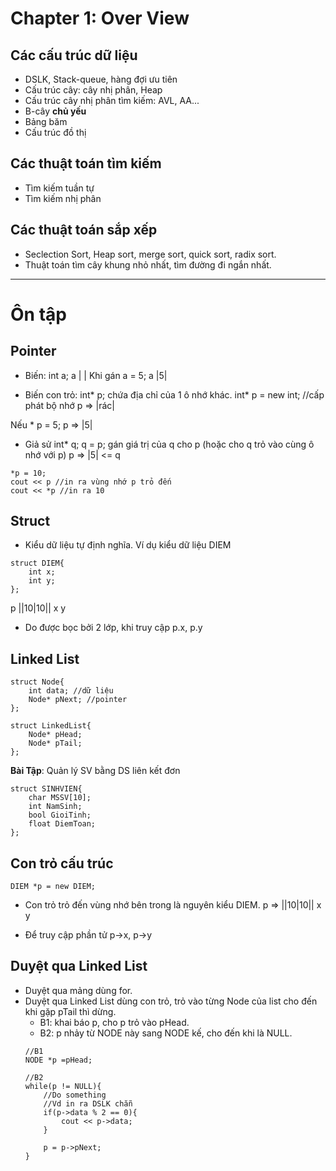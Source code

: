# Chapter 1: Over View

## Các cấu trúc dữ liệu
- DSLK, Stack-queue, hàng đợi ưu tiên
- Cấu trúc cây: cây nhị phân, Heap
- Cấu trúc cây nhị phân tìm kiếm: AVL, AA...
- B-cây **chủ yếu**
- Bảng băm
- Cấu trúc đồ thị

## Các thuật toán tìm kiếm
- Tìm kiếm tuần tự
- Tìm kiếm nhị phân

## Các thuật toán sắp xếp
- Seclection Sort, Heap sort, merge sort, quick sort, radix sort.
- Thuật toán tìm cây khung nhỏ nhất, tìm đường đi ngắn nhất.

---

# Ôn tập
## Pointer
- Biến: int a;
a | |
Khi gán a = 5;
a |5|

- Biến con trỏ: int* p; chứa địa chỉ của 1 ô nhớ khác.
int* p = new int; //cấp phát bộ nhớ
p => |rác|

Nếu * p = 5;	p => |5|

- Giả sử int* q; q = p; gán giá trị của q cho p (hoặc cho q trỏ vào cùng ô nhớ với p)
p => |5| <= q

```
*p = 10;
cout << p //in ra vùng nhớ p trỏ đến
cout << *p //in ra 10
```

## Struct
- Kiểu dữ liệu tự định nghĩa. Ví dụ kiểu dữ liệu DIEM
```
struct DIEM{
	int x;
	int y;
};
```
p ||10|10||
	x 	y

- Do được bọc bởi 2 lớp, khi truy cập p.x, p.y 

## Linked List
```
struct Node{
	int data; //dữ liệu
	Node* pNext; //pointer
};

struct LinkedList{
	Node* pHead;
	Node* pTail;
};
```

**Bài Tập**: Quản lý SV bằng DS liên kết đơn
```
struct SINHVIEN{
	char MSSV[10]; 
	int NamSinh;
	bool GioiTinh;
	float DiemToan;
};
```

## Con trỏ cấu trúc
`DIEM *p = new DIEM;`
- Con trỏ trỏ đến vùng nhớ bên trong là nguyên kiểu DIEM.
p => ||10|10||
		x y

- Để truy cập phần tử p->x, p->y

## Duyệt qua Linked List
- Duyệt qua mảng dùng for.
- Duyệt qua Linked List dùng con trỏ, trỏ vào từng Node của list cho đến khi gặp pTail thì dừng.
	+ B1: khai báo p, cho p trỏ vào pHead.
	+ B2: p nhảy từ NODE này sang NODE kế, cho đến khi là NULL.
	```
	//B1
	NODE *p =pHead;

	//B2
	while(p != NULL){
		//Do something
		//Vd in ra DSLK chẵn
		if(p->data % 2 == 0){
			cout << p->data;
		}

		p = p->pNext; 
	}
	```
